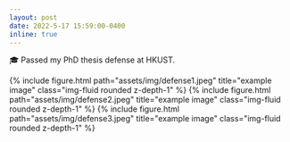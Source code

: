 ```yaml
---
layout: post
date: 2022-5-17 15:59:00-0400
inline: true
---
```


🎓 Passed my PhD thesis defense at HKUST.

{% include figure.html path="assets/img/defense1.jpeg" title="example image" class="img-fluid rounded z-depth-1" %}
{% include figure.html path="assets/img/defense2.jpeg" title="example image" class="img-fluid rounded z-depth-1" %}
{% include figure.html path="assets/img/defense3.jpeg" title="example image" class="img-fluid rounded z-depth-1" %}